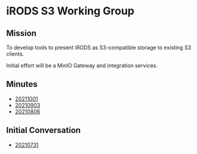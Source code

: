 # iRODS S3 Working Group

## Mission

To develop tools to present iRODS as S3-compatible storage to existing S3 clients.

Initial effort will be a MinIO Gateway and integration services.

## Minutes

 - [20211001](20211001-minutes.md)
 - [20210903](20210903-minutes.md)
 - [20210806](20210806-minutes.md)

## Initial Conversation

 - [20210731](20210731-email.md)
